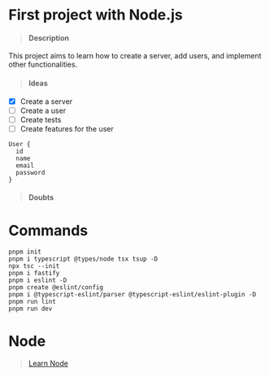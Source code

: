 # First project with Node.js

> #### Description

This project aims to learn how to create a server, add users, and implement other functionalities.

> #### Ideas

- [x] Create a server
- [ ] Create a user
- [ ] Create tests
- [ ] Create features for the user

```
User {
  id
  name
  email
  password
}
```

> #### Doubts

# Commands
```
pnpm init
pnpm i typescript @types/node tsx tsup -D
npx tsc --init
pnpm i fastify
pnpm i eslint -D
pnpm create @eslint/config
pnpm i @typescript-eslint/parser @typescript-eslint/eslint-plugin -D
pnpm run lint
pnpm run dev

```

# Node
> [Learn Node](https://nodejs.org/en/learn/getting-started/introduction-to-nodejs)


